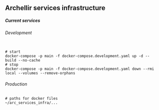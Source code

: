 ## Archellir services infrastructure

##### Current services

###### Development

```shell

# start
docker-compose -p main -f docker-compose.development.yaml up -d --build --no-cache
# stop
docker-compose -p main -f docker-compose.development.yaml down --rmi local --volumes --remove-orphans
```

###### Production

```shell
# paths for docker files
~/arc_services_infra/...
```
